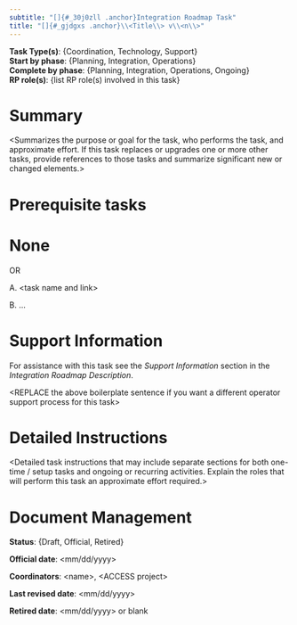```yaml
---
subtitle: "[]{#_30j0zll .anchor}Integration Roadmap Task"
title: "[]{#_gjdgxs .anchor}\\<Title\\> v\\<n\\>"
---
```


**Task Type(s)**: {Coordination, Technology, Support}\
**Start by phase**: {Planning, Integration, Operations}\
**Complete by phase**: {Planning, Integration, Operations, Ongoing}\
**RP role(s)**: {list RP role(s) involved in this task}

# Summary

\<Summarizes the purpose or goal for the task, who performs the task,
and approximate effort. If this task replaces or upgrades one or more
other tasks, provide references to those tasks and summarize significant
new or changed elements.\>

# Prerequisite tasks

# None

OR

A.  \<task name and link\>

B.  ...

# Support Information

For assistance with this task see the *Support Information* section in
the *Integration Roadmap Description*.

\<REPLACE the above boilerplate sentence if you want a different
operator support process for this task\>

# Detailed Instructions

\<Detailed task instructions that may include separate sections for both
one-time / setup tasks and ongoing or recurring activities. Explain the
roles that will perform this task an approximate effort required.\>

# Document Management

**Status**: {Draft, Official, Retired}

**Official date**: \<mm/dd/yyyy\>

**Coordinators**: \<name\>, \<ACCESS project\>

**Last revised date**: \<mm/dd/yyyy\>

**Retired date**: \<mm/dd/yyyy\> or blank
